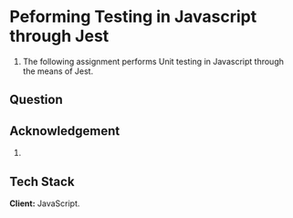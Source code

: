 
# Peforming Testing in Javascript through Jest
1. The following assignment performs Unit testing in Javascript through the means of Jest.
## Question


## Acknowledgement
1. 
## Tech Stack

**Client:** JavaScript.



